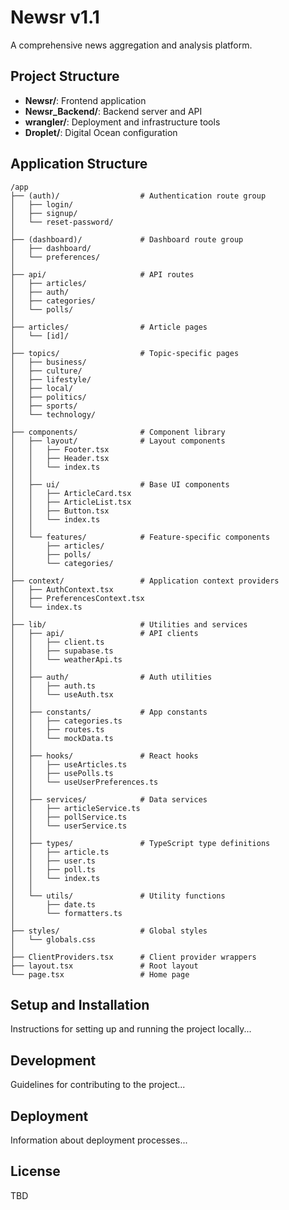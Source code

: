 # Newsr v1.1

A comprehensive news aggregation and analysis platform.

## Project Structure

- **Newsr/**: Frontend application
- **Newsr_Backend/**: Backend server and API
- **wrangler/**: Deployment and infrastructure tools
- **Droplet/**: Digital Ocean configuration

## Application Structure

```
/app
├── (auth)/                  # Authentication route group
│   ├── login/
│   ├── signup/
│   └── reset-password/
│
├── (dashboard)/             # Dashboard route group
│   ├── dashboard/
│   └── preferences/
│
├── api/                     # API routes
│   ├── articles/
│   ├── auth/
│   ├── categories/
│   └── polls/
│
├── articles/                # Article pages
│   └── [id]/
│
├── topics/                  # Topic-specific pages
│   ├── business/
│   ├── culture/
│   ├── lifestyle/
│   ├── local/
│   ├── politics/
│   ├── sports/
│   └── technology/
│
├── components/              # Component library
│   ├── layout/              # Layout components
│   │   ├── Footer.tsx
│   │   ├── Header.tsx
│   │   └── index.ts
│   │
│   ├── ui/                  # Base UI components
│   │   ├── ArticleCard.tsx
│   │   ├── ArticleList.tsx
│   │   ├── Button.tsx
│   │   └── index.ts
│   │
│   └── features/            # Feature-specific components
│       ├── articles/
│       ├── polls/
│       └── categories/
│
├── context/                 # Application context providers
│   ├── AuthContext.tsx
│   ├── PreferencesContext.tsx
│   └── index.ts
│
├── lib/                     # Utilities and services
│   ├── api/                 # API clients
│   │   ├── client.ts
│   │   ├── supabase.ts
│   │   └── weatherApi.ts
│   │
│   ├── auth/                # Auth utilities
│   │   ├── auth.ts
│   │   └── useAuth.tsx
│   │
│   ├── constants/           # App constants
│   │   ├── categories.ts
│   │   ├── routes.ts
│   │   └── mockData.ts
│   │
│   ├── hooks/               # React hooks
│   │   ├── useArticles.ts
│   │   ├── usePolls.ts
│   │   └── useUserPreferences.ts
│   │
│   ├── services/            # Data services
│   │   ├── articleService.ts
│   │   ├── pollService.ts
│   │   └── userService.ts
│   │
│   ├── types/               # TypeScript type definitions
│   │   ├── article.ts
│   │   ├── user.ts
│   │   ├── poll.ts
│   │   └── index.ts
│   │
│   └── utils/               # Utility functions
│       ├── date.ts
│       └── formatters.ts
│
├── styles/                  # Global styles
│   └── globals.css
│
├── ClientProviders.tsx      # Client provider wrappers
├── layout.tsx               # Root layout
└── page.tsx                 # Home page
```

## Setup and Installation

Instructions for setting up and running the project locally...

## Development

Guidelines for contributing to the project...

## Deployment

Information about deployment processes...

## License

TBD 